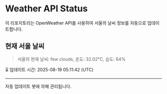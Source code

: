 
# Weather API Status

이 리포지토리는 OpenWeather API를 사용하여 서울의 날씨 정보를 자동으로 업데이트합니다.

## 현재 서울 날씨
> 서울의 현재 날씨: few clouds, 온도: 32.02°C, 습도: 64%

⏳ 업데이트 시간: 2025-08-19 05:11:42 (UTC)

---
자동 업데이트 봇에 의해 관리됩니다.
